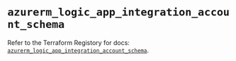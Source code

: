 # `azurerm_logic_app_integration_account_schema`

Refer to the Terraform Registory for docs: [`azurerm_logic_app_integration_account_schema`](https://registry.terraform.io/providers/hashicorp/azurerm/3.79.0/docs/resources/logic_app_integration_account_schema).
